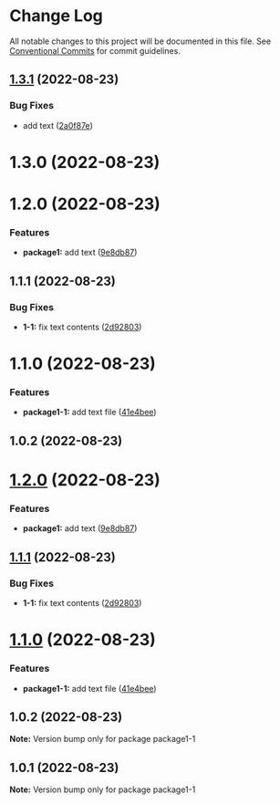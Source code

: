 # Change Log

All notable changes to this project will be documented in this file.
See [Conventional Commits](https://conventionalcommits.org) for commit guidelines.

## [1.3.1](https://github.com/sterashima78/lerna-release-test/compare/package1-1@1.3.0...package1-1@1.3.1) (2022-08-23)

### Bug Fixes

* add text ([2a0f87e](https://github.com/sterashima78/lerna-release-test/commit/2a0f87e4de9a98a61feca94df9de14f269e26c93))

# 1.3.0 (2022-08-23)

# 1.2.0 (2022-08-23)

### Features

* **package1:** add text ([9e8db87](https://github.com/sterashima78/lerna-release-test/commit/9e8db875b3cb5f392d3e3888eb67d4dbff06cbb6))

## 1.1.1 (2022-08-23)

### Bug Fixes

* **1-1:** fix text contents ([2d92803](https://github.com/sterashima78/lerna-release-test/commit/2d92803522287a28b26a12beb00ae7680b498e88))

# 1.1.0 (2022-08-23)

### Features

* **package1-1:** add text file ([41e4bee](https://github.com/sterashima78/lerna-release-test/commit/41e4bee56e2531f0bd714376cb400ce4ef6cdaa4))

## 1.0.2 (2022-08-23)

# [1.2.0](https://github.com/sterashima78/lerna-release-test/compare/v1.1.1...v1.2.0) (2022-08-23)

### Features

* **package1:** add text ([9e8db87](https://github.com/sterashima78/lerna-release-test/commit/9e8db875b3cb5f392d3e3888eb67d4dbff06cbb6))

## [1.1.1](https://github.com/sterashima78/lerna-release-test/compare/v1.1.0...v1.1.1) (2022-08-23)

### Bug Fixes

* **1-1:** fix text contents ([2d92803](https://github.com/sterashima78/lerna-release-test/commit/2d92803522287a28b26a12beb00ae7680b498e88))

# [1.1.0](https://github.com/sterashima78/lerna-release-test/compare/v1.0.2...v1.1.0) (2022-08-23)

### Features

* **package1-1:** add text file ([41e4bee](https://github.com/sterashima78/lerna-release-test/commit/41e4bee56e2531f0bd714376cb400ce4ef6cdaa4))

## 1.0.2 (2022-08-23)

**Note:** Version bump only for package package1-1

## 1.0.1 (2022-08-23)

**Note:** Version bump only for package package1-1
